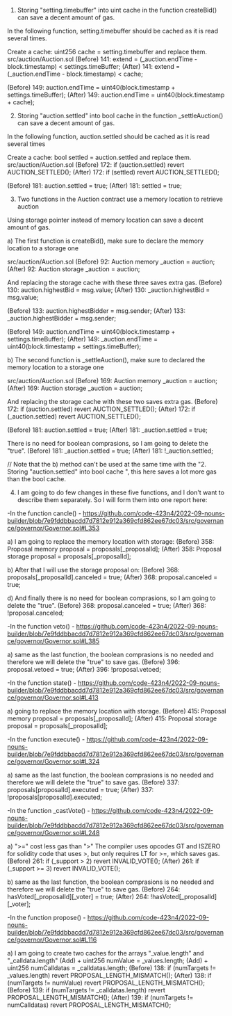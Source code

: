 1. Storing "setting.timebuffer" into uint cache in the function createBid() can save a decent amount of gas.

In the following function, setting.timebuffer should be cached as it is read several times.

Create a cache: uint256 cache = setting.timebuffer and replace them.
src/auction/Auction.sol
(Before) 141: extend = (_auction.endTime - block.timestamp) < settings.timeBuffer;
(After) 141: extend = (_auction.endTime - block.timestamp) < cache;

(Before) 149: auction.endTime = uint40(block.timestamp + settings.timeBuffer);
(After) 149: auction.endTime = uint40(block.timestamp + cache);

2. Storing "auction.settled" into bool cache in the function _settleAuction() can save a decent amount of gas.

In the following function, auction.settled should be cached as it is read several times

Create a cache: bool settled = auction.settled and replace them.
src/auction/Auction.sol
(Before) 172: if (auction.settled) revert AUCTION_SETTLED();
(After) 172: if (settled) revert AUCTION_SETTLED();

(Before) 181: auction.settled = true;
(After) 181: settled = true;

3. Two functions in the Auction contract use a memory location to retrieve auction

Using storage pointer instead of memory location can save a decent amount of gas.

a) The first function is createBid(), make sure to declare the memory location to a storage one

src/auction/Auction.sol
(Before) 92: Auction memory _auction = auction;
(After) 92:  Auction storage _auction = auction;

And replacing the storage cache with these three saves extra gas.
(Before) 130: auction.highestBid = msg.value;
(After) 130: _auction.highestBid = msg.value;

(Before) 133: auction.highestBidder = msg.sender;
(After) 133: _auction.highestBidder = msg.sender;

(Before) 149: auction.endTime = uint40(block.timestamp + settings.timeBuffer);
(After) 149: _auction.endTime = uint40(block.timestamp + settings.timeBuffer);

b) The second function is _settleAuction(), make sure to declared the memory location to a storage one

src/auction/Auction.sol
(Before) 169: Auction memory _auction = auction;
(After) 169: Auction storage _auction = auction;

And replacing the storage cache with these two saves extra gas.
(Before) 172: if (auction.settled) revert AUCTION_SETTLED();
(After) 172: if (_auction.settled) revert AUCTION_SETTLED();

(Before) 181: auction.settled = true;
(After) 181: _auction.settled = true;

There is no need for boolean comprasions, so l am going to delete the "true".
(Before) 181: _auction.settled = true;
(After) 181: !_auction.settled;

// Note that the b) method can't be used at the same time with the "2. Storing "auction.settled" into bool cache ", this here saves a lot more gas than the bool cache. 

4. l am going to do few changes in these five functions, and l don't want to describe them separately. So l will form them into one report here:

-In the function cancle() - https://github.com/code-423n4/2022-09-nouns-builder/blob/7e9fddbbacdd7d7812e912a369cfd862ee67dc03/src/governance/governor/Governor.sol#L353

a) l am going to replace the memory location with storage:
(Before) 358: Proposal memory proposal = proposals[_proposalId];
(After) 358: Proposal storage proposal = proposals[_proposalId];

b) After that l will use the storage proposal on: 
(Before) 368: proposals[_proposalId].canceled = true;
(After) 368: proposal.canceled = true;

d) And finally there is no need for boolean comprasions, so l am going to delete the "true".
(Before) 368: proposal.canceled = true;
(After) 368: !proposal.canceled;

-In the function veto() - https://github.com/code-423n4/2022-09-nouns-builder/blob/7e9fddbbacdd7d7812e912a369cfd862ee67dc03/src/governance/governor/Governor.sol#L385

a) same as the last function, the boolean comprasions is no needed and therefore we will delete the "true" to save gas.
(Before) 396: proposal.vetoed = true;
(After) 396: !proposal.vetoed;

-In the function state() - https://github.com/code-423n4/2022-09-nouns-builder/blob/7e9fddbbacdd7d7812e912a369cfd862ee67dc03/src/governance/governor/Governor.sol#L413

a) going to replace the memory location with storage.
(Before) 415: Proposal memory proposal = proposals[_proposalId];
(After) 415: Proposal storage proposal = proposals[_proposalId];

-In the function execute() - https://github.com/code-423n4/2022-09-nouns-builder/blob/7e9fddbbacdd7d7812e912a369cfd862ee67dc03/src/governance/governor/Governor.sol#L324

a) same as the last function, the boolean comprasions is no needed and therefore we will delete the "true" to save gas.
(Before) 337: proposals[proposalId].executed = true;
(After) 337: !proposals[proposalId].executed;

-In the function _castVote() - https://github.com/code-423n4/2022-09-nouns-builder/blob/7e9fddbbacdd7d7812e912a369cfd862ee67dc03/src/governance/governor/Governor.sol#L248

a) ">=" cost less gas than ">"
The compiler uses opcodes GT and ISZERO for solidity code that uses >, but only requires LT for >=, which saves gas.
(Before) 261: if (_support > 2) revert INVALID_VOTE();
(After) 261: if (_support >= 3) revert INVALID_VOTE();

b) same as the last function, the boolean comprasions is no needed and therefore we will delete the "true" to save gas.
(Before) 264: hasVoted[_proposalId][_voter] = true;
(After) 264: !hasVoted[_proposalId][_voter];

-In the function propose() - https://github.com/code-423n4/2022-09-nouns-builder/blob/7e9fddbbacdd7d7812e912a369cfd862ee67dc03/src/governance/governor/Governor.sol#L116

a) l am going to create two caches for the arrays "_value.length" and "_calldata.length"
(Add) + uint256 numValue = _values.length;
(Add) + uint256 numCalldatas = _calldatas.length;
(Before) 138: if (numTargets != _values.length) revert PROPOSAL_LENGTH_MISMATCH();
(After) 138: if (numTargets != numValue) revert PROPOSAL_LENGTH_MISMATCH();
(Before) 139: if (numTargets != _calldatas.length) revert PROPOSAL_LENGTH_MISMATCH();
(After) 139: if (numTargets != numCalldatas) revert PROPOSAL_LENGTH_MISMATCH();